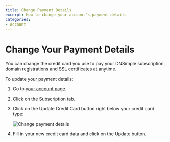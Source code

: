 ```yaml
---
title: Change Payment Details
excerpt: How to change your account's payment details
categories:
- Account
---
```


# Change Your Payment Details

You can change the credit card you use to pay your DNSimple subscription, domain registrations and SSL certificates at anytime.

<div class="section-steps" markdown="1">
To update your payment details:

1. Go to [your account page](https://dnsimple.com/account).
1. Click on the <label>Subscription</label> tab.
1. Click on the <label>Update Credit Card</label> button right below your credit card type:

     ![Change payment details](http://cl.ly/image/1N130X130n47/update-credit-card-1.png)

1. Fill in your new credit card data and click on the <label>Update</label> button.
</div>

